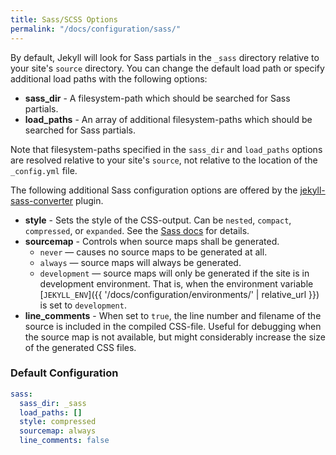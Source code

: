 ```yaml
---
title: Sass/SCSS Options
permalink: "/docs/configuration/sass/"
---
```


By default, Jekyll will look for Sass partials in the `_sass` directory relative to your site's `source` directory. You can change the default load path or specify additional load paths with the following options:

* **sass_dir** - A filesystem-path which should be searched for Sass partials.
* **load_paths** - An array of additional filesystem-paths which should be searched for Sass partials.

<div class="note info">
  <p>
    Note that filesystem-paths specified in the <code>sass_dir</code> and
    <code>load_paths</code> options are resolved relative to your site's
    <code>source</code>, not relative to the location of the
    <code>_config.yml</code> file.
  </p>
</div>

The following additional Sass configuration options are offered by the [jekyll-sass-converter](https://github.com/jekyll/jekyll-sass-converter) plugin.

* **style** - Sets the style of the CSS-output. Can be `nested`, `compact`, `compressed`, or `expanded`. See the [Sass docs](https://sass-lang.com/documentation/cli/dart-sass#style) for details.
* **sourcemap** - Controls when source maps shall be generated.
  * `never` — causes no source maps to be generated at all.
  * `always` — source maps will always be generated.
  * `development` — source maps will only be generated if the site is in development environment. That is, when the environment variable [`JEKYLL_ENV`]({{ '/docs/configuration/environments/' | relative_url }}) is set to `development`.
* **line_comments** - When set to `true`, the line number and filename of the source is included in the compiled CSS-file. Useful for debugging when the source map is not available, but might considerably increase the size of the generated CSS files.

### Default Configuration
```yaml
sass:
  sass_dir: _sass
  load_paths: []
  style: compressed
  sourcemap: always
  line_comments: false
```
